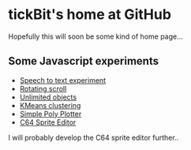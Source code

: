 # tickBit's home at GitHub

Hopefully this will soon be some kind of home page...

## Some Javascript experiments

- [Speech to text experiment](https://tickBit.github.io/s2t)
- [Rotating scroll](https://tickBit.github.io/scroll)
- [Unlimited objects](https://tickBit.github.io/unlimited)
- [KMeans clustering](https://tickBit.github.io/clustering)
- [Simple Poly Plotter](https://tickBit.github.io/polyplotter)
- [C64 Sprite Editor](https://tickBit.github.io/c64spriteeditor)

I will probably develop the C64 sprite editor further..